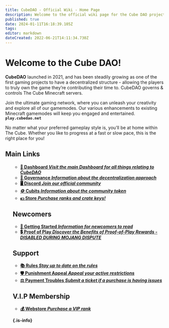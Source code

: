 ```yaml
---
title: CubeDAO - Official Wiki - Home Page
description: Welcome to the official wiki page for the Cube DAO project. If you have any questions and/or concerns, feel free to contact support.
published: true
date: 2024-01-11T16:18:39.105Z
tags: 
editor: markdown
dateCreated: 2022-06-21T14:11:34.730Z
---
```


# **Welcome to the Cube DAO!**

**CubeDAO** launched in 2021, and has been steadily growing as one of the first gaming projects to have a decentralized structure - allowing the players to truly own the game they’re contributing their time to. CubeDAO governs & controls The Cube Minecraft servers.

Join the ultimate gaming network, where you can unleash your creativity and explore all of our gamemodes. Our various enhancements to existing Minecraft gamemodes will keep you engaged and entertained.  **`play.cubedao.net`**


No matter what your preferred gameplay style is, you’ll be at home within The Cube. Whether you like to progress at a fast or slow pace, this is the right place for you!

## Main Links
<h4><ul class="links-list">

-   [🔲 Dashboard *Visit the main Dashboard for all things relating to CubeDAO*](https://cubedao.net/)
-   [🏦 Governance *Information about the decentralization approach*](/en/governance)
-   [🖥️ Discord *Join our official community*](https://discord.gg/qC7KR5DASr)
-   [🪙 Cubits *Information about the community token*](/en/cubits)
-   [💵 Store *Purchase ranks and crate keys!*](https://shop.cubedao.net/)

## Newcomers

-   [📘 Getting Started *Information for newcomers to read*](/en/getting-started)
-   [💲 Proof of Play *Discover the Benefits of Proof-of-Play Rewards - DISABLED DURING MOJANG DISPUTE*](/en/proof-of-play)


## Support

-   [📚 Rules *Stay up to date on the rules*](/en/Rules)
-   [🛡️ Punishment Appeal *Appeal your active restrictions*](https://cubedao.net/support-tickets/)
-   [⚖️ Payment Troubles *Submit a ticket if a purchase is having issues*](https://cubedao.net/support-tickets/)

## **V.I.P Membership**



-   [💰 Webstore *Purchase a VIP rank*](https://shop.cubedao.net/)
 

{.is-info}
